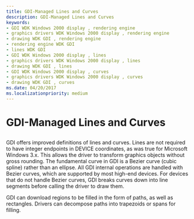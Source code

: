 ```yaml
---
title: GDI-Managed Lines and Curves
description: GDI-Managed Lines and Curves
keywords:
- GDI WDK Windows 2000 display , rendering engine
- graphics drivers WDK Windows 2000 display , rendering engine
- drawing WDK GDI , rendering engine
- rendering engine WDK GDI
- lines WDK GDI
- GDI WDK Windows 2000 display , lines
- graphics drivers WDK Windows 2000 display , lines
- drawing WDK GDI , lines
- GDI WDK Windows 2000 display , curves
- graphics drivers WDK Windows 2000 display , curves
- drawing WDK GDI , curves
ms.date: 04/20/2017
ms.localizationpriority: medium
---
```


# GDI-Managed Lines and Curves


## <span id="ddk_gdi_managed_lines_and_curves_gg"></span><span id="DDK_GDI_MANAGED_LINES_AND_CURVES_GG"></span>


GDI offers improved definitions of lines and curves. Lines are not required to have integer endpoints in DEVICE coordinates, as was true for Microsoft Windows 3.x. This allows the driver to transform graphics objects without gross rounding. The fundamental curve in GDI is a Bezier curve (cubic spline) rather than an ellipse. All GDI internal operations are handled with Bezier curves, which are supported by most high-end devices. For devices that do not handle Bezier curves, GDI breaks curves down into line segments before calling the driver to draw them.

GDI can download regions to be filled in the form of paths, as well as rectangles. Drivers can decompose paths into trapezoids or spans for filling.

 

 





